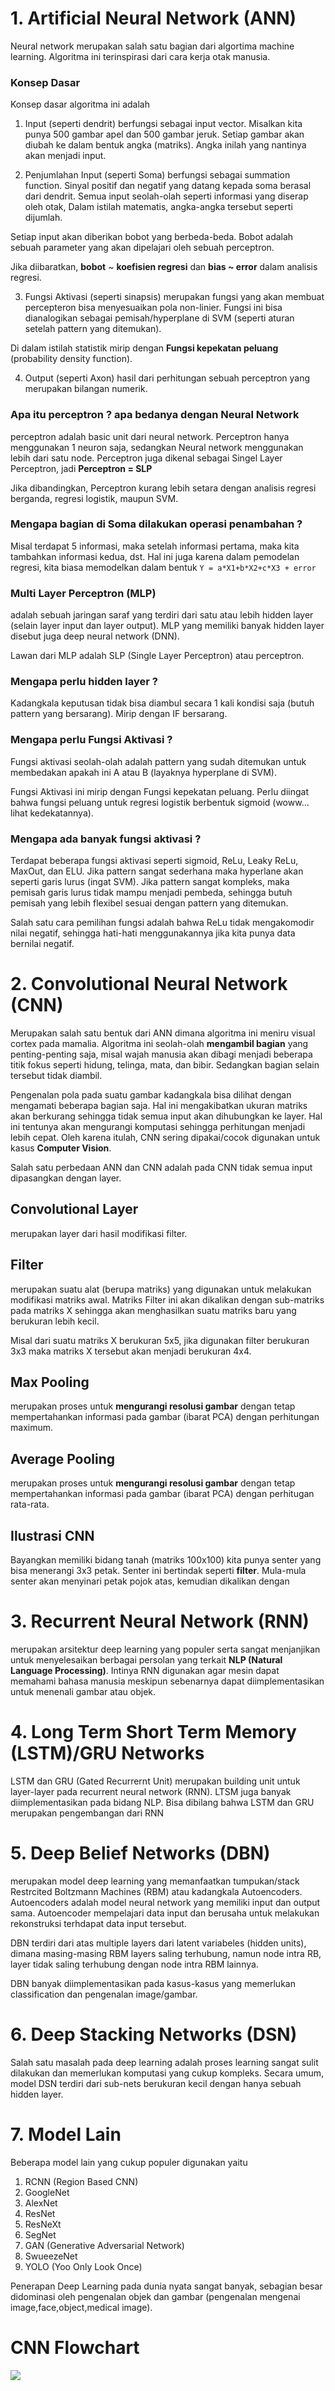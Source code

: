 # 1. Artificial Neural Network (ANN)
Neural network merupakan salah satu bagian dari algortima machine learning. Algoritma ini terinspirasi dari cara kerja otak manusia. 

### Konsep Dasar
Konsep dasar algoritma ini adalah
1. Input (seperti dendrit)
berfungsi sebagai input vector. Misalkan kita punya 500 gambar apel dan 500 gambar jeruk. Setiap gambar  akan diubah ke dalam bentuk angka (matriks). Angka inilah yang nantinya akan menjadi input.  

2. Penjumlahan Input (seperti Soma) 
berfungsi sebagai summation function. Sinyal positif dan negatif yang datang kepada soma berasal dari dendrit. Semua input seolah-olah seperti informasi yang diserap oleh otak, Dalam istilah matematis, angka-angka tersebut seperti dijumlah. 

Setiap input akan diberikan bobot yang berbeda-beda. Bobot adalah sebuah parameter yang akan dipelajari oleh sebuah perceptron.

Jika diibaratkan, **bobot** ~ **koefisien regresi** dan **bias ~ error** dalam analisis regresi.

3. Fungsi Aktivasi (seperti sinapsis) 
merupakan fungsi yang akan membuat percepteron bisa menyesuaikan pola non-linier. Fungsi ini bisa dianalogikan sebagai pemisah/hyperplane di SVM (seperti aturan setelah pattern yang ditemukan). 

Di dalam istilah statistik mirip dengan **Fungsi kepekatan peluang** (probability density function).

4. Output (seperti Axon)
hasil dari perhitungan sebuah perceptron yang merupakan bilangan numerik.

### Apa itu perceptron ? apa bedanya dengan Neural Network
perceptron adalah basic unit dari neural network. Perceptron hanya menggunakan 1 neuron saja, sedangkan Neural network menggunakan lebih dari satu node. Perceptron juga dikenal sebagai Singel Layer Perceptron, jadi **Perceptron = SLP**

Jika dibandingkan, Perceptron kurang lebih setara dengan analisis regresi berganda, regresi logistik, maupun SVM. 

### Mengapa bagian di Soma dilakukan operasi penambahan ?
Misal terdapat 5 informasi, maka setelah informasi pertama, maka kita tambahkan informasi kedua, dst. Hal ini juga karena dalam pemodelan regresi, kita biasa memodelkan dalam bentuk 
`
Y = a*X1+b*X2+c*X3 + error
`

### Multi Layer Perceptron (MLP)
adalah sebuah jaringan saraf yang terdiri dari satu atau lebih hidden layer (selain layer input dan layer output). MLP yang memiliki banyak hidden layer disebut juga deep neural network (DNN).

Lawan dari MLP adalah SLP (Single Layer Perceptron) atau perceptron.

### Mengapa perlu hidden layer ?
Kadangkala keputusan tidak bisa diambul secara 1 kali kondisi saja (butuh pattern yang bersarang). Mirip dengan IF bersarang. 

### Mengapa perlu Fungsi Aktivasi ?
Fungsi aktivasi seolah-olah adalah pattern yang sudah ditemukan untuk membedakan apakah ini A atau B (layaknya hyperplane di SVM). 

Fungsi Aktivasi ini mirip dengan Fungsi kepekatan peluang. Perlu diingat bahwa fungsi peluang untuk regresi logistik berbentuk sigmoid (woww... lihat kedekatannya).

### Mengapa ada banyak fungsi aktivasi ?
Terdapat beberapa fungsi aktivasi seperti sigmoid, ReLu, Leaky ReLu, MaxOut, dan ELU. Jika pattern sangat sederhana maka hyperlane akan seperti garis lurus (ingat SVM). Jika pattern sangat kompleks, maka pemisah garis lurus tidak mampu menjadi pembeda, sehingga butuh pemisah yang lebih flexibel sesuai dengan pattern yang ditemukan. 

Salah satu cara pemilihan fungsi adalah bahwa ReLu tidak mengakomodir nilai negatif, sehingga hati-hati menggunakannya jika kita punya data bernilai negatif.

# 2. Convolutional Neural Network (CNN)
Merupakan salah satu bentuk dari ANN dimana algoritma ini meniru visual cortex pada mamalia. Algoritma ini seolah-olah **mengambil bagian** yang penting-penting saja, misal wajah manusia akan dibagi menjadi beberapa titik fokus seperti hidung, telinga, mata, dan bibir. Sedangkan bagian selain tersebut tidak diambil.

Pengenalan pola pada suatu gambar kadangkala bisa dilihat dengan mengamati beberapa bagian saja. Hal ini mengakibatkan ukuran matriks akan berkurang sehingga tidak semua input akan dihubungkan ke layer. Hal ini tentunya akan mengurangi komputasi sehingga perhitungan menjadi lebih cepat. Oleh karena itulah, CNN sering dipakai/cocok digunakan untuk kasus **Computer Vision**.

Salah satu perbedaan ANN dan CNN adalah pada CNN tidak semua input dipasangkan dengan layer. 

## Convolutional Layer
merupakan layer dari hasil modifikasi filter. 

## Filter
merupakan suatu alat (berupa matriks) yang digunakan untuk melakukan modifikasi matriks awal. Matriks Filter ini akan dikalikan dengan sub-matriks pada matriks X sehingga akan menghasilkan suatu matriks baru yang berukuran lebih kecil. 

Misal dari suatu matriks X berukuran 5x5, jika digunakan filter berukuran 3x3 maka matriks X tersebut akan menjadi berukuran 4x4. 

## Max Pooling
merupakan proses untuk **mengurangi resolusi gambar** dengan tetap mempertahankan informasi pada gambar (ibarat PCA) dengan perhitungan maximum.

## Average Pooling
merupakan proses untuk **mengurangi resolusi gambar** dengan tetap mempertahankan informasi pada gambar (ibarat PCA) dengan perhitugan rata-rata.

## Ilustrasi CNN
Bayangkan memiliki bidang tanah (matriks 100x100) kita punya senter yang bisa menerangi 3x3 petak. Senter ini bertindak seperti **filter**. Mula-mula senter akan menyinari petak pojok atas, kemudian dikalikan dengan


# 3. Recurrent Neural Network (RNN)
merupakan arsitektur deep learning yang populer serta sangat menjanjikan untuk menyelesaikan berbagai persolan yang terkait **NLP (Natural Language Processing)**. Intinya RNN digunakan agar mesin dapat memahami bahasa manusia meskipun sebenarnya dapat diimplementasikan untuk menenali gambar atau objek.

# 4. Long Term Short Term Memory (LSTM)/GRU Networks
LSTM dan GRU (Gated Recurrernt Unit) merupakan building unit untuk layer-layer pada recurrent neural network (RNN). LTSM juga banyak diimplementasikan pada bidang NLP. Bisa dibilang bahwa LSTM dan GRU merupakan pengembangan dari RNN

# 5. Deep Belief Networks (DBN)
merupakan model deep learning yang memanfaatkan tumpukan/stack Restrcited Boltzmann Machines (RBM) atau kadangkala Autoencoders. Autoencoders adalah model neural network yang memiliki input dan output sama. Autoencoder mempelajari data input dan berusaha untuk melakukan rekonstruksi terhdapat data input tersebut.

DBN terdiri dari atas multiple layers dari latent variabeles (hidden units), dimana masing-masing RBM layers saling terhubung, namun node intra RB, layer tidak saling terhubung dengan node intra RBM lainnya.

DBN banyak diimplementasikan pada kasus-kasus yang memerlukan classification dan pengenalan image/gambar.

# 6. Deep Stacking Networks (DSN)
Salah satu masalah pada deep learning adalah proses learning sangat sulit dilakukan dan memerlukan komputasi yang cukup kompleks. Secara umum, model DSN terdiri dari sub-nets berukuran kecil dengan hanya sebuah hidden layer. 

# 7. Model Lain
Beberapa model lain yang cukup populer digunakan yaitu
1. RCNN (Region Based CNN)
2. GoogleNet
3. AlexNet
4. ResNet
5. ResNeXt
6. SegNet
7. GAN (Generative Adversarial Network)
8. SwueezeNet
9. YOLO (Yoo Only Look Once)

Penerapan Deep Learning pada dunia nyata sangat banyak, sebagian besar didominasi oleh pengenalan objek dan gambar (pengenalan mengenai image,face,object,medical image).

# CNN Flowchart
![](Convolutional%20Neural%20Network%20(CNN)/images/flowchart.png)



